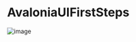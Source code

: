 # AvaloniaUIFirstSteps
![image](https://user-images.githubusercontent.com/83812355/211197702-7865ff08-0187-4a5a-a620-847ad33e81b9.png)
